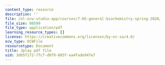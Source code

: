 ```yaml
---
content_type: resource
description: ''
file: /ol-ocw-studio-app/courses/7-05-general-biochemistry-spring-2020/3db5f1727fc7d079603fea4fade947e7_m8-I1iey_4U.pdf
file_size: 86599
file_type: application/pdf
learning_resource_types: []
license: https://creativecommons.org/licenses/by-nc-sa/4.0/
ocw_type: OCWFile
resourcetype: Document
title: 3play pdf file
uid: 3db5f172-7fc7-d079-603f-ea4fade947e7
---
```

